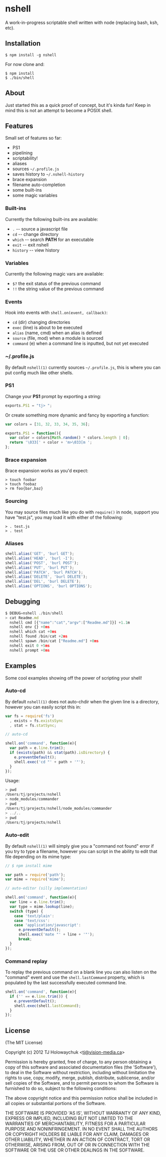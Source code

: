 # nshell

  A work-in-progress scriptable shell written with node (replacing bash, ksh, etc).

## Installation

    $ npm install -g nshell

 For now clone and:
 
    $ npm install
    $ ./bin/shell

## About

  Just started this as a quick proof of concept,
  but it's kinda fun! Keep in mind this is not an
  attempt to become a POSIX shell.

## Features

  Small set of features so far:
  
  - PS1
  - pipelining
  - scriptability!
  - aliases
  - sources `~/.profile.js`
  - saves history to `~/.nshell-history`
  - brace expansion
  - filename auto-completion
  - some built-ins
  - some magic variables

### Built-ins

  Currently the following built-ins are available:
  
  - `.` -- source a javascript file
  - `cd` -- change directory
  - `which` -- search __PATH__ for an executable
  - `exit` -- exit nshell
  - `history` -- view history

### Variables

  Currently the following magic vars are available:
  
  - `$?` the exit status of the previous command
  - `!!` the string value of the previous command

### Events

 Hook into events with `shell.on(event, callback)`:

  - `cd` (dir) changing directories
  - `exec` (line) is about to be executed
  - `alias` (name, cmd) when an alias is defined
  - `source` (file, mod) when a module is sourced
  - `command` (e) when a command line is inputted, but not yet executed

### ~/.profile.js

  By default `nshell(1)` currently sources `~/.profile.js`,
  this is where you can put config much like other shells.

### PS1

  Change your __PS1__ prompt by exporting a string:

```js
exports.PS1 = "tj> ";
```

  Or create something more dynamic and fancy
  by exporting a function:

```js
var colors = [31, 32, 33, 34, 35, 36];

exports.PS1 = function(){
  var color = colors[Math.random() * colors.length | 0];
  return '\033[' + color + 'm>\033[m ';
};
```

### Brace expansion

  Brace expansion works as you'd expect:

```
> touch foobar
> touch foobaz
> rm foo{bar,baz}
```

### Sourcing

  You may source files much like you do with `require()` in node,
  support you have "test.js", you may load it with either of
  the following:

```
> . test.js
> . test
```

### Aliases

```js
shell.alias('GET', 'burl GET');
shell.alias('HEAD', 'burl -I');
shell.alias('POST', 'burl POST');
shell.alias('PUT', 'burl PUT');
shell.alias('PATCH', 'burl PATCH');
shell.alias('DELETE', 'burl DELETE');
shell.alias('DEL', 'burl DELETE');
shell.alias('OPTIONS', 'burl OPTIONS');
```

## Debugging

```js
$ DEBUG=nshell ./bin/shell
> cat Readme.md
  nshell cmd [{"name":"cat","argv":["Readme.md"]}] +1.1m
  nshell env {} +0ms
  nshell which cat +0ms
  nshell found /bin/cat +2ms
  nshell spawn /bin/cat ["Readme.md"] +0ms
  nshell exit 0 +5ms
  nshell prompt +0ms
```

## Examples

  Some cool examples showing off the power
  of scripting your shell!

### Auto-cd

  By default `nshell(1)` does not auto-chdir when
  the given line is a directory, however you can
  easily script this in:

```js
var fs = require('fs')
  , exists = fs.existsSync
  , stat = fs.statSync;

// auto-cd

shell.on('command', function(e){
  var path = e.line.trim();
  if (exists(path) && stat(path).isDirectory) {
    e.preventDefault();
    shell.exec('cd "' + path + '"');
  }
});
```

Usage:

```js
> pwd
/Users/tj/projects/nshell
> node_modules/commander
> pwd
/Users/tj/projects/nshell/node_modules/commander
> ../..
> pwd
/Users/tj/projects/nshell
```

### Auto-edit

  By default `nshell(1)` will simply give you
  a "command not found" error if you try to
  type a filename, however you can script
  in the ability to edit that file depending
  on its mime type:

```js
// $ npm install mime

var path = require('path');
var mime = require('mime');

// auto-editor (silly implementation)

shell.on('command', function(e){
  var line = e.line.trim();
  var type = mime.lookup(line);
  switch (type) {
    case 'text/plain':
    case 'text/css':
    case 'application/javascript':
      e.preventDefault();
      shell.exec('mate "' + line + '"');
      break;
  }
});
```

### Command replay

  To replay the previous command on a blank line
  you can also listen on the "command" event and
  use the `shell.lastCommand` property, which is
  populated by the last successfully executed 
  command line.

```js
shell.on('command', function(e){
  if ('' == e.line.trim()) {
    e.preventDefault();
    shell.exec(shell.lastCommand);
  }
});
```

## License 

(The MIT License)

Copyright (c) 2012 TJ Holowaychuk &lt;tj@vision-media.ca&gt;

Permission is hereby granted, free of charge, to any person obtaining
a copy of this software and associated documentation files (the
'Software'), to deal in the Software without restriction, including
without limitation the rights to use, copy, modify, merge, publish,
distribute, sublicense, and/or sell copies of the Software, and to
permit persons to whom the Software is furnished to do so, subject to
the following conditions:

The above copyright notice and this permission notice shall be
included in all copies or substantial portions of the Software.

THE SOFTWARE IS PROVIDED 'AS IS', WITHOUT WARRANTY OF ANY KIND,
EXPRESS OR IMPLIED, INCLUDING BUT NOT LIMITED TO THE WARRANTIES OF
MERCHANTABILITY, FITNESS FOR A PARTICULAR PURPOSE AND NONINFRINGEMENT.
IN NO EVENT SHALL THE AUTHORS OR COPYRIGHT HOLDERS BE LIABLE FOR ANY
CLAIM, DAMAGES OR OTHER LIABILITY, WHETHER IN AN ACTION OF CONTRACT,
TORT OR OTHERWISE, ARISING FROM, OUT OF OR IN CONNECTION WITH THE
SOFTWARE OR THE USE OR OTHER DEALINGS IN THE SOFTWARE.